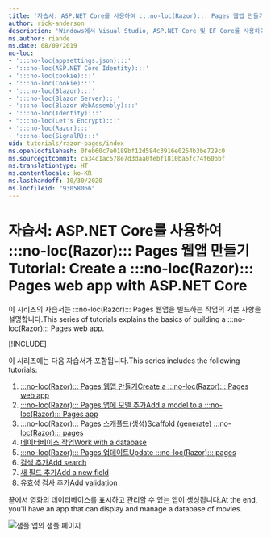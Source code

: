 ```yaml
---
title: '자습서: ASP.NET Core를 사용하여 :::no-loc(Razor)::: Pages 웹앱 만들기'
author: rick-anderson
description: 'Windows에서 Visual Studio, ASP.NET Core 및 EF Core를 사용하여 :::no-loc(Razor)::: Pages 웹앱을 만듭니다.'
ms.author: riande
ms.date: 08/09/2019
no-loc:
- ':::no-loc(appsettings.json):::'
- ':::no-loc(ASP.NET Core Identity):::'
- ':::no-loc(cookie):::'
- ':::no-loc(Cookie):::'
- ':::no-loc(Blazor):::'
- ':::no-loc(Blazor Server):::'
- ':::no-loc(Blazor WebAssembly):::'
- ':::no-loc(Identity):::'
- ":::no-loc(Let's Encrypt):::"
- ':::no-loc(Razor):::'
- ':::no-loc(SignalR):::'
uid: tutorials/razor-pages/index
ms.openlocfilehash: 0feb60c7e0189bf12d584c3916e0254b3be729c0
ms.sourcegitcommit: ca34c1ac578e7d3daa0febf1810ba5fc74f60bbf
ms.translationtype: HT
ms.contentlocale: ko-KR
ms.lasthandoff: 10/30/2020
ms.locfileid: "93058066"
---
```

# <a name="tutorial-create-a-no-locrazor-pages-web-app-with-aspnet-core"></a><span data-ttu-id="3c290-103">자습서: ASP.NET Core를 사용하여 :::no-loc(Razor)::: Pages 웹앱 만들기</span><span class="sxs-lookup"><span data-stu-id="3c290-103">Tutorial: Create a :::no-loc(Razor)::: Pages web app with ASP.NET Core</span></span>

<span data-ttu-id="3c290-104">이 시리즈의 자습서는 :::no-loc(Razor)::: Pages 웹앱을 빌드하는 작업의 기본 사항을 설명합니다.</span><span class="sxs-lookup"><span data-stu-id="3c290-104">This series of tutorials explains the basics of building a :::no-loc(Razor)::: Pages web app.</span></span> 

[!INCLUDE[](~/includes/advancedRP.md)]

<span data-ttu-id="3c290-105">이 시리즈에는 다음 자습서가 포함됩니다.</span><span class="sxs-lookup"><span data-stu-id="3c290-105">This series includes the following tutorials:</span></span>

1. [<span data-ttu-id="3c290-106">:::no-loc(Razor)::: Pages 웹앱 만들기</span><span class="sxs-lookup"><span data-stu-id="3c290-106">Create a :::no-loc(Razor)::: Pages web app</span></span>](xref:tutorials/razor-pages/razor-pages-start)
1. [<span data-ttu-id="3c290-107">:::no-loc(Razor)::: Pages 앱에 모델 추가</span><span class="sxs-lookup"><span data-stu-id="3c290-107">Add a model to a :::no-loc(Razor)::: Pages app</span></span>](xref:tutorials/razor-pages/model)
1. [<span data-ttu-id="3c290-108">:::no-loc(Razor)::: Pages 스캐폴드(생성)</span><span class="sxs-lookup"><span data-stu-id="3c290-108">Scaffold (generate) :::no-loc(Razor)::: pages</span></span>](xref:tutorials/razor-pages/page)
1. [<span data-ttu-id="3c290-109">데이터베이스 작업</span><span class="sxs-lookup"><span data-stu-id="3c290-109">Work with a database</span></span>](xref:tutorials/razor-pages/sql)
1. [<span data-ttu-id="3c290-110">:::no-loc(Razor)::: Pages 업데이트</span><span class="sxs-lookup"><span data-stu-id="3c290-110">Update :::no-loc(Razor)::: pages</span></span>](xref:tutorials/razor-pages/da1)
1. [<span data-ttu-id="3c290-111">검색 추가</span><span class="sxs-lookup"><span data-stu-id="3c290-111">Add search</span></span>](xref:tutorials/razor-pages/search)
1. [<span data-ttu-id="3c290-112">새 필드 추가</span><span class="sxs-lookup"><span data-stu-id="3c290-112">Add a new field</span></span>](xref:tutorials/razor-pages/new-field)
1. [<span data-ttu-id="3c290-113">유효성 검사 추가</span><span class="sxs-lookup"><span data-stu-id="3c290-113">Add validation</span></span>](xref:tutorials/razor-pages/validation)

<span data-ttu-id="3c290-114">끝에서 영화의 데이터베이스를 표시하고 관리할 수 있는 앱이 생성됩니다.</span><span class="sxs-lookup"><span data-stu-id="3c290-114">At the end, you'll have an app that can display and manage a database of movies.</span></span>

![샘플 앱의 샘플 페이지](index/_static/sample-page.png)
